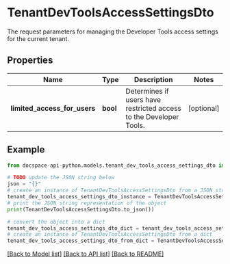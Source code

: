 # TenantDevToolsAccessSettingsDto
The request parameters for managing the Developer Tools access settings for the current tenant.

## Properties

Name | Type | Description | Notes
------------ | ------------- | ------------- | -------------
**limited_access_for_users** | **bool** | Determines if users have restricted access to the Developer Tools. | [optional] 

## Example

```python
from docspace-api-python.models.tenant_dev_tools_access_settings_dto import TenantDevToolsAccessSettingsDto

# TODO update the JSON string below
json = "{}"
# create an instance of TenantDevToolsAccessSettingsDto from a JSON string
tenant_dev_tools_access_settings_dto_instance = TenantDevToolsAccessSettingsDto.from_json(json)
# print the JSON string representation of the object
print(TenantDevToolsAccessSettingsDto.to_json())

# convert the object into a dict
tenant_dev_tools_access_settings_dto_dict = tenant_dev_tools_access_settings_dto_instance.to_dict()
# create an instance of TenantDevToolsAccessSettingsDto from a dict
tenant_dev_tools_access_settings_dto_from_dict = TenantDevToolsAccessSettingsDto.from_dict(tenant_dev_tools_access_settings_dto_dict)
```
[[Back to Model list]](../README.md#documentation-for-models) [[Back to API list]](../README.md#documentation-for-api-endpoints) [[Back to README]](../README.md)


